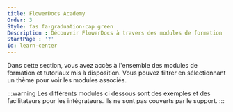 ```yaml
---
title: FlowerDocs Academy
Order: 3
Style: fas fa-graduation-cap green
Description : Découvrir FlowerDocs à travers des modules de formation
StartPage : '?'
Id: learn-center
---
```



Dans cette section, vous avez accès à l'ensemble des modules de formation et tutoriaux mis à disposition. Vous pouvez filtrer en sélectionnant un thème pour voir les modules associés.

:::warning
Les différents modules ci dessous sont des exemples et des facilitateurs pour les intégrateurs.
Ils ne sont pas couverts par le support.
:::